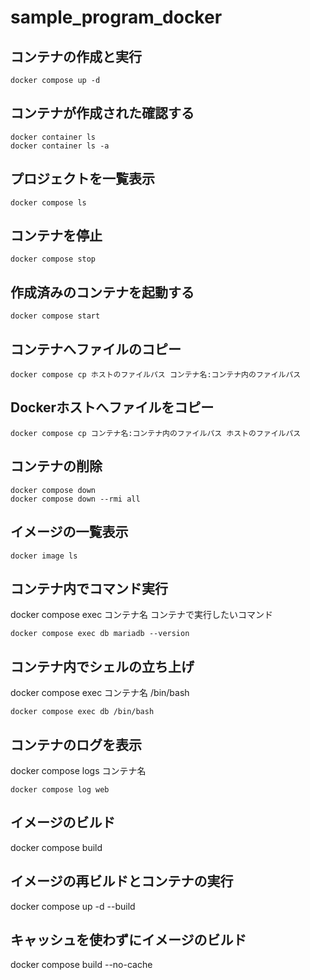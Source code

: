 # sample_program_docker

## コンテナの作成と実行
```docker
docker compose up -d
```

## コンテナが作成された確認する
```docker
docker container ls
docker container ls -a
```

## プロジェクトを一覧表示
```
docker compose ls
```

## コンテナを停止
```docker
docker compose stop
```

## 作成済みのコンテナを起動する
```docker
docker compose start
```

## コンテナへファイルのコピー
```docker
docker compose cp ホストのファイルパス コンテナ名:コンテナ内のファイルパス
```

## Dockerホストへファイルをコピー
```docker
docker compose cp コンテナ名:コンテナ内のファイルパス ホストのファイルパス
```

## コンテナの削除
```docker
docker compose down
docker compose down --rmi all
```

## イメージの一覧表示
```docker
docker image ls
```

## コンテナ内でコマンド実行
docker compose exec コンテナ名 コンテナで実行したいコマンド   
```docker
docker compose exec db mariadb --version
```

## コンテナ内でシェルの立ち上げ
docker compose exec コンテナ名 /bin/bash
```docker
docker compose exec db /bin/bash
```

## コンテナのログを表示
docker compose logs コンテナ名
```docker
docker compose log web
```

## イメージのビルド
docker compose build
## イメージの再ビルドとコンテナの実行
docker compose up -d --build

## キャッシュを使わずにイメージのビルド
docker compose build --no-cache
